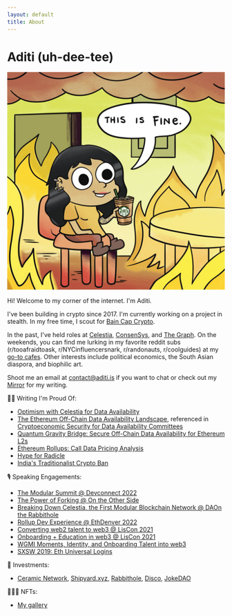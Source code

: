 ```yaml
---
layout: default
title: About
---
```


# Aditi (uh-dee-tee)

![aditi](/adit.jpg)

Hi! Welcome to my corner of the internet. I'm Aditi. 

I've been building in crypto since 2017. I'm currently working on a project in stealth. In my free time, I scout for [Bain Cap Crypto](https://twitter.com/BainCapCrypto). 

In the past, I've held roles at [Celestia](https://celestia.org/), [ConsenSys](https://consensys.net/), and [The Graph](https://thegraph.com/en/). On the weekends, you can find me lurking in my favorite reddit subs (r/tooafraidtoask, r/NYCinfluencersnark, r/randonauts, r/coolguides) at my [go-to cafes](https://www.notion.so/cafe-workspots-80b6b55555524fe88185d20806e30967). Other interests include political economics, the South Asian diaspora, and biophilic art. 

Shoot me an email at <contact@aditi.is> if you want to chat or check out my [Mirror](https://mirror.xyz/adeets.eth) for my writing. 

✍🏻 Writing I'm Proud Of:  
- [Optimism with Celestia for Data Availability](https://gov.optimism.io/t/draft-gf-phase-1-proposal-optimism-with-celestia-for-data-availability/2881)
- [The Ethereum Off-Chain Data Availability Landscape](https://blog.celestia.org/ethereum-off-chain-data-availability-landscape/), referenced in [ Cryptoeconomic Security for Data Availability Committees](https://arxiv.org/abs/2208.02999)  
- [Quantum Gravity Bridge: Secure Off-Chain Data Availability for Ethereum L2s](https://blog.celestia.org/celestiums/) 
- [Ethereum Rollups: Call Data Pricing Analysis](https://forum.celestia.org/t/ethereum-rollup-call-data-pricing-analysis/141) 
- [Hype for Radicle](https://buttercup4pres.medium.com/hype-for-radicle-957cfd03aaf8?source=---------0----------------------------) 
- [India's Traditionalist Crypto Ban](https://thejuggernaut.com/article?id=7vkLiVyhWm5guuwTPcbTCl) 

🎙 Speaking Engagements: 
- [The Modular Summit @ Devconnect 2022](https://www.youtube.com/watch?v=35_rr8Vf-4k) 
- [The Power of Forking @ On the Other Side](https://www.othersidepod.xyz/episode/38) 
- [Breaking Down Celestia, the First Modular Blockchain Network @ DAOn the Rabbithole](https://open.spotify.com/episode/3tr56vdAPMhEenDqqUguQI?si=8c96aa7062584681) 
- [Rollup Dev Experience @ EthDenver 2022](https://www.youtube.com/watch?v=Tgk7eXUCgYk)  
- [Converting web2 talent to web3 @ LisCon 2021](https://vimeo.com/showcase/8950429/video/637517315)
- [Onboarding + Education in web3 @ LisCon 2021](https://vimeo.com/showcase/8950429/video/637513467)
- [WGMI Moments, Identity, and Onboarding Talent into web3](https://www.youtube.com/watch?v=NDEDHj9zdSw)
- [SXSW 2019: Eth Universal Logins](https://www.youtube.com/watch?v=NhHs1lPCzK0https://www.youtube.com/watch?v=NhHs1lPCzK0) 

💸 Investments: 
- [Ceramic Network](https://ceramic.network/), [Shipyard.xyz](https://www.shipyard.xyz/), [Rabbithole](https://rabbithole.gg/), [Disco](https://www.disco.xyz/), [JokeDAO](https://twitter.com/jokedao_) 

👩🏻‍🎨 NFTs: 
- [My gallery](https://gallery.so/adeets_22)
